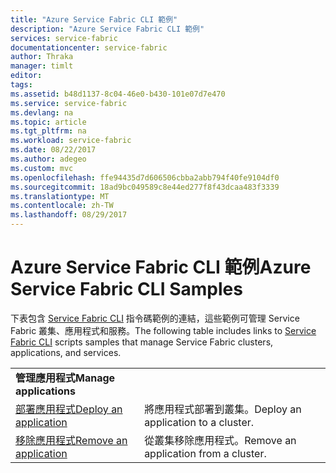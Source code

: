 ```yaml
---
title: "Azure Service Fabric CLI 範例"
description: "Azure Service Fabric CLI 範例"
services: service-fabric
documentationcenter: service-fabric
author: Thraka
manager: timlt
editor: 
tags: 
ms.assetid: b48d1137-8c04-46e0-b430-101e07d7e470
ms.service: service-fabric
ms.devlang: na
ms.topic: article
ms.tgt_pltfrm: na
ms.workload: service-fabric
ms.date: 08/22/2017
ms.author: adegeo
ms.custom: mvc
ms.openlocfilehash: ffe94435d7d606506cbba2abb794f40fe9104df0
ms.sourcegitcommit: 18ad9bc049589c8e44ed277f8f43dcaa483f3339
ms.translationtype: MT
ms.contentlocale: zh-TW
ms.lasthandoff: 08/29/2017
---
```

# <a name="azure-service-fabric-cli-samples"></a><span data-ttu-id="9979d-103">Azure Service Fabric CLI 範例</span><span class="sxs-lookup"><span data-stu-id="9979d-103">Azure Service Fabric CLI Samples</span></span>

<span data-ttu-id="9979d-104">下表包含 [Service Fabric CLI](service-fabric-cli.md) 指令碼範例的連結，這些範例可管理 Service Fabric 叢集、應用程式和服務。</span><span class="sxs-lookup"><span data-stu-id="9979d-104">The following table includes links to [Service Fabric CLI](service-fabric-cli.md) scripts samples that manage Service Fabric clusters, applications, and services.</span></span>

| | |
|-|-|
| <span data-ttu-id="9979d-105">**管理應用程式**</span><span class="sxs-lookup"><span data-stu-id="9979d-105">**Manage applications**</span></span> ||
| [<span data-ttu-id="9979d-106">部署應用程式</span><span class="sxs-lookup"><span data-stu-id="9979d-106">Deploy an application</span></span>](./scripts/cli-deploy-application.md)| <span data-ttu-id="9979d-107">將應用程式部署到叢集。</span><span class="sxs-lookup"><span data-stu-id="9979d-107">Deploy an application to a cluster.</span></span>|
| [<span data-ttu-id="9979d-108">移除應用程式</span><span class="sxs-lookup"><span data-stu-id="9979d-108">Remove an application</span></span>](./scripts/cli-remove-application.md)| <span data-ttu-id="9979d-109">從叢集移除應用程式。</span><span class="sxs-lookup"><span data-stu-id="9979d-109">Remove an application from a cluster.</span></span>|
